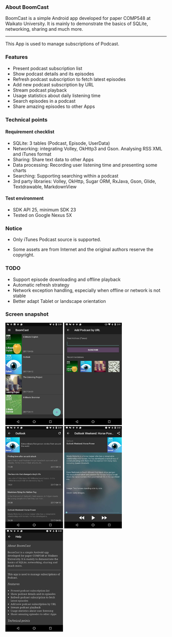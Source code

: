 ### About BoomCast

BoomCast is a simple Android app developed for paper COMP548 at Waikato University.
It is mainly to demonstrate the basics of SQLite, networking, sharing and much more.

---

This App is used to manage subscriptions of Podcast.

### Features

- Present podcast subscription list
- Show podcast details and its episodes
- Refresh podcast subscription to fetch latest episodes
- Add new podcast subscription by URL
- Stream podcast playback
- Usage statistics about daily listening time
- Search episodes in a podcast
- Share amazing episodes to other Apps

### Technical points

#### Requirement checklist

* SQLite: 3 tables (Podcast, Episode, UserData)
* Networking: integrating Volley, OkHttp3 and Gson. Analysing RSS XML and iTunes format
* Sharing: Share text data to other Apps
* Data processing: Recording user listening time and presenting some charts
* Searching: Supporting searching within a podcast
* 3rd party libraries: Volley, OkHttp, Sugar ORM, RxJava, Gson, Glide, Textdrawable, MarkdownView

#### Test environment

- SDK API 25, minimum SDK 23
- Tested on Google Nexus 5X

### Notice

- Only iTunes Podcast source is supported.

- Some assets are from Internet and the original authors reserve the copyright.

### TODO

- Support episode downloading and offline playback
- Automatic refresh strategy
- Network exception handling, especially when offline or network is not stable
- Better adapt Tablet or landscape orientation

### Screen snapshot

<img src="snapshot1.jpeg" width="180" />
<img src="snapshot2.jpeg" width="180" />
<img src="snapshot3.jpeg" width="180" />
<img src="snapshot4.jpeg" width="180" />
<img src="snapshot5.jpeg" width="180" />